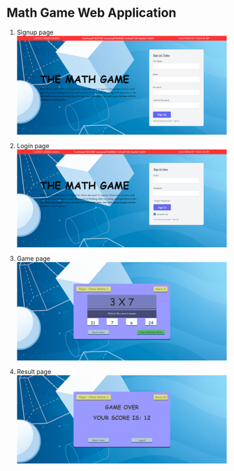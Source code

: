 # Math Game Web Application

1. Signup page
![](images/signup.png)

2. Login page
![](images/login.png)

3. Game page
![](images/game.png)

4. Result page
![](images/result.png)
